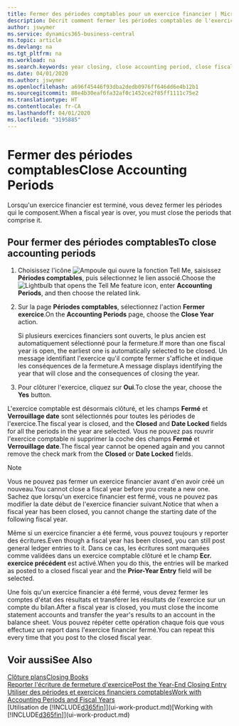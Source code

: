 ```yaml
---
title: Fermer des périodes comptables pour un exercice financier | Microsoft Docs
description: Décrit comment fermer les périodes comptables de l'exercice financier.
author: jswymer
ms.service: dynamics365-business-central
ms.topic: article
ms.devlang: na
ms.tgt_pltfrm: na
ms.workload: na
ms.search.keywords: year closing, close accounting period, close fiscal year, bank account detailed trial balance
ms.date: 04/01/2020
ms.author: jswymer
ms.openlocfilehash: a696f45446f93dba2dedb0976ff646dd6e4b12b1
ms.sourcegitcommit: 88e4b30eaf6fa32af0c1452ce2f85ff1111c75e2
ms.translationtype: HT
ms.contentlocale: fr-CA
ms.lasthandoff: 04/01/2020
ms.locfileid: "3195885"
---
```

# <a name="close-accounting-periods"></a><span data-ttu-id="85c37-103">Fermer des périodes comptables</span><span class="sxs-lookup"><span data-stu-id="85c37-103">Close Accounting Periods</span></span>
<span data-ttu-id="85c37-104">Lorsqu'un exercice financier est terminé, vous devez fermer les périodes qui le composent.</span><span class="sxs-lookup"><span data-stu-id="85c37-104">When a fiscal year is over, you must close the periods that comprise it.</span></span>

## <a name="to-close-accounting-periods"></a><span data-ttu-id="85c37-105">Pour fermer des périodes comptables</span><span class="sxs-lookup"><span data-stu-id="85c37-105">To close accounting periods</span></span>
1. <span data-ttu-id="85c37-106">Choisissez l'icône ![Ampoule qui ouvre la fonction Tell Me](media/ui-search/search_small.png "Dites-moi ce que vous voulez faire"), saisissez **Périodes comptables**, puis sélectionnez le lien associé.</span><span class="sxs-lookup"><span data-stu-id="85c37-106">Choose the ![Lightbulb that opens the Tell Me feature](media/ui-search/search_small.png "Tell me what you want to do") icon, enter **Accounting Periods**, and then choose the related link.</span></span>
2. <span data-ttu-id="85c37-107">Sur la page **Périodes comptables**, sélectionnez l'action **Fermer exercice**.</span><span class="sxs-lookup"><span data-stu-id="85c37-107">On the **Accounting Periods** page, choose the **Close Year** action.</span></span>

    <span data-ttu-id="85c37-108">Si plusieurs exercices financiers sont ouverts, le plus ancien est automatiquement sélectionné pour la fermeture.</span><span class="sxs-lookup"><span data-stu-id="85c37-108">If more than one fiscal year is open, the earliest one is automatically selected to be closed.</span></span> <span data-ttu-id="85c37-109">Un message identifiant l'exercice qu'il compte fermer s'affiche et indique les conséquences de la fermeture.</span><span class="sxs-lookup"><span data-stu-id="85c37-109">A message displays identifying the year that will close and the consequences of closing the year.</span></span>
3. <span data-ttu-id="85c37-110">Pour clôturer l'exercice, cliquez sur **Oui**.</span><span class="sxs-lookup"><span data-stu-id="85c37-110">To close the year, choose the **Yes** button.</span></span>

<span data-ttu-id="85c37-111">L'exercice comptable est désormais clôturé, et les champs **Fermé** et **Verrouillage date** sont sélectionnés pour toutes les périodes de l'exercice.</span><span class="sxs-lookup"><span data-stu-id="85c37-111">The fiscal year is closed, and the **Closed** and **Date Locked** fields for all the periods in the year are selected.</span></span> <span data-ttu-id="85c37-112">Vous ne pouvez pas rouvrir l'exercice comptable ni supprimer la coche des champs **Fermé** et **Verrouillage date**.</span><span class="sxs-lookup"><span data-stu-id="85c37-112">The fiscal year cannot be opened again and you cannot remove the check mark from the **Closed** or **Date Locked** fields.</span></span>

> [!NOTE]  
>   <span data-ttu-id="85c37-113">Vous ne pouvez pas fermer un exercice financier avant d'en avoir créé un nouveau.</span><span class="sxs-lookup"><span data-stu-id="85c37-113">You cannot close a fiscal year before you create a new one.</span></span> <span data-ttu-id="85c37-114">Sachez que lorsqu'un exercice financier est fermé, vous ne pouvez pas modifier la date début de l'exercice financier suivant.</span><span class="sxs-lookup"><span data-stu-id="85c37-114">Notice that when a fiscal year has been closed, you cannot change the starting date of the following fiscal year.</span></span>

<span data-ttu-id="85c37-115">Même si un exercice financier a été fermé, vous pouvez toujours y reporter des écritures.</span><span class="sxs-lookup"><span data-stu-id="85c37-115">Even though a fiscal year has been closed, you can still post general ledger entries to it.</span></span> <span data-ttu-id="85c37-116">Dans ce cas, les écritures sont marquées comme validées dans un exercice comptable clôturé et le champ **Ecr. exercice précédent** est activé.</span><span class="sxs-lookup"><span data-stu-id="85c37-116">When you do this, the entries will be marked as posted to a closed fiscal year and the **Prior-Year Entry** field will be selected.</span></span>

<span data-ttu-id="85c37-117">Une fois qu'un exercice financier a été fermé, vous devez fermer les comptes d'état des résultats et transférer les résultats de l'exercice sur un compte du bilan.</span><span class="sxs-lookup"><span data-stu-id="85c37-117">After a fiscal year is closed, you must close the income statement accounts and transfer the year's results to an account in the balance sheet.</span></span> <span data-ttu-id="85c37-118">Vous pouvez répéter cette opération chaque fois que vous effectuez un report dans l'exercice financier fermé.</span><span class="sxs-lookup"><span data-stu-id="85c37-118">You can repeat this every time that you post to the closed fiscal year.</span></span>

## <a name="see-also"></a><span data-ttu-id="85c37-119">Voir aussi</span><span class="sxs-lookup"><span data-stu-id="85c37-119">See Also</span></span>

[<span data-ttu-id="85c37-120">Clôture plans</span><span class="sxs-lookup"><span data-stu-id="85c37-120">Closing Books</span></span>](year-close-books.md)  
[<span data-ttu-id="85c37-121">Reporter l'écriture de fermeture d'exercice</span><span class="sxs-lookup"><span data-stu-id="85c37-121">Post the Year-End Closing Entry</span></span>](year-how-post-year-end-close-entry.md)  
[<span data-ttu-id="85c37-122">Utiliser des périodes et exercices financiers comptables</span><span class="sxs-lookup"><span data-stu-id="85c37-122">Work with Accounting Periods and Fiscal Years</span></span>](finance-accounting-periods-and-fiscal-years.md)  
<span data-ttu-id="85c37-123">[Utilisation de [!INCLUDE[d365fin](includes/d365fin_md.md)]](ui-work-product.md)</span><span class="sxs-lookup"><span data-stu-id="85c37-123">[Working with [!INCLUDE[d365fin](includes/d365fin_md.md)]](ui-work-product.md)</span></span>
